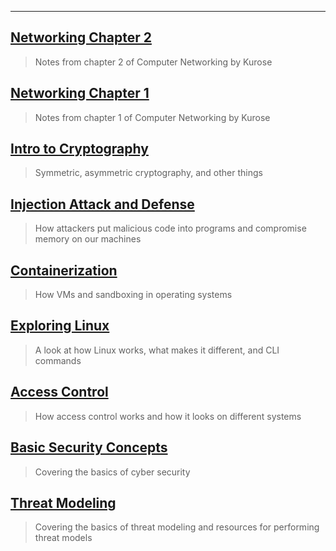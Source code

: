 ___


## [Networking Chapter 2](networkingch2.md)

> Notes from chapter 2 of Computer Networking by Kurose

## [Networking Chapter 1](networkingch1.md)

> Notes from chapter 1 of Computer Networking by Kurose

## [Intro to Cryptography](cryptographyintro.md)

> Symmetric, asymmetric cryptography, and other things

## [Injection Attack and Defense](injectionattack.md)

> How attackers put malicious code into programs and compromise memory on our machines

## [Containerization](containerization.md)

> How VMs and sandboxing in operating systems

## [Exploring Linux](exploringlinux.md)

> A look at how Linux works, what makes it different, and CLI commands

## [Access Control](accesscontrol.md)

> How access control works and how it looks on different systems

## [Basic Security Concepts](basicsecurity.md)

> Covering the basics of cyber security

## [Threat Modeling](threatmodeling.md)

> Covering the basics of threat modeling and resources for performing threat models

